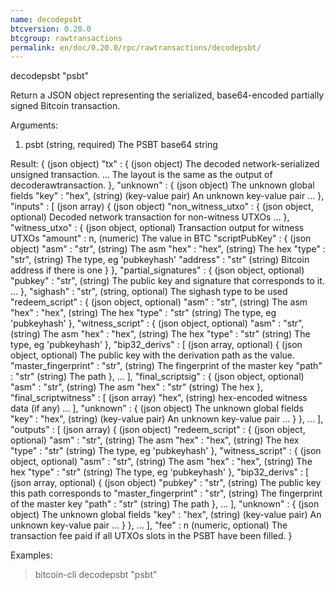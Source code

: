```yaml
---
name: decodepsbt
btcversion: 0.20.0
btcgroup: rawtransactions
permalink: en/doc/0.20.0/rpc/rawtransactions/decodepsbt/
---
```


decodepsbt "psbt"

Return a JSON object representing the serialized, base64-encoded partially signed Bitcoin transaction.

Arguments:
1. psbt    (string, required) The PSBT base64 string

Result:
{                                          (json object)
  "tx" : {                                 (json object) The decoded network-serialized unsigned transaction.
    ...                                    The layout is the same as the output of decoderawtransaction.
  },
  "unknown" : {                            (json object) The unknown global fields
    "key" : "hex",                         (string) (key-value pair) An unknown key-value pair
    ...
  },
  "inputs" : [                             (json array)
    {                                      (json object)
      "non_witness_utxo" : {               (json object, optional) Decoded network transaction for non-witness UTXOs
        ...
      },
      "witness_utxo" : {                   (json object, optional) Transaction output for witness UTXOs
        "amount" : n,                      (numeric) The value in BTC
        "scriptPubKey" : {                 (json object)
          "asm" : "str",                   (string) The asm
          "hex" : "hex",                   (string) The hex
          "type" : "str",                  (string) The type, eg 'pubkeyhash'
          "address" : "str"                (string)  Bitcoin address if there is one
        }
      },
      "partial_signatures" : {             (json object, optional)
        "pubkey" : "str",                  (string) The public key and signature that corresponds to it.
        ...
      },
      "sighash" : "str",                   (string, optional) The sighash type to be used
      "redeem_script" : {                  (json object, optional)
        "asm" : "str",                     (string) The asm
        "hex" : "hex",                     (string) The hex
        "type" : "str"                     (string) The type, eg 'pubkeyhash'
      },
      "witness_script" : {                 (json object, optional)
        "asm" : "str",                     (string) The asm
        "hex" : "hex",                     (string) The hex
        "type" : "str"                     (string) The type, eg 'pubkeyhash'
      },
      "bip32_derivs" : [                   (json array, optional)
        {                                  (json object, optional) The public key with the derivation path as the value.
          "master_fingerprint" : "str",    (string) The fingerprint of the master key
          "path" : "str"                   (string) The path
        },
        ...
      ],
      "final_scriptsig" : {                (json object, optional)
        "asm" : "str",                     (string) The asm
        "hex" : "str"                      (string) The hex
      },
      "final_scriptwitness" : [            (json array)
        "hex",                             (string) hex-encoded witness data (if any)
        ...
      ],
      "unknown" : {                        (json object) The unknown global fields
        "key" : "hex",                     (string) (key-value pair) An unknown key-value pair
        ...
      }
    },
    ...
  ],
  "outputs" : [                            (json array)
    {                                      (json object)
      "redeem_script" : {                  (json object, optional)
        "asm" : "str",                     (string) The asm
        "hex" : "hex",                     (string) The hex
        "type" : "str"                     (string) The type, eg 'pubkeyhash'
      },
      "witness_script" : {                 (json object, optional)
        "asm" : "str",                     (string) The asm
        "hex" : "hex",                     (string) The hex
        "type" : "str"                     (string) The type, eg 'pubkeyhash'
      },
      "bip32_derivs" : [                   (json array, optional)
        {                                  (json object)
          "pubkey" : "str",                (string) The public key this path corresponds to
          "master_fingerprint" : "str",    (string) The fingerprint of the master key
          "path" : "str"                   (string) The path
        },
        ...
      ],
      "unknown" : {                        (json object) The unknown global fields
        "key" : "hex",                     (string) (key-value pair) An unknown key-value pair
        ...
      }
    },
    ...
  ],
  "fee" : n                                (numeric, optional) The transaction fee paid if all UTXOs slots in the PSBT have been filled.
}

Examples:
> bitcoin-cli decodepsbt "psbt"


